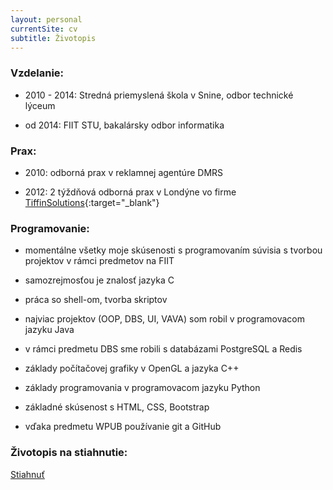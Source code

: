 ```yaml
---
layout: personal
currentSite: cv
subtitle: Životopis
---
```


### Vzdelanie:
* 2010 - 2014: Stredná priemyslená škola v Snine, odbor technické lýceum

* od 2014: FIIT STU, bakalársky odbor informatika

### Prax:
* 2010: odborná prax v reklamnej agentúre DMRS

* 2012: 2 týždňová odborná prax v Londýne vo firme [TiffinSolutions][tiffin]{:target="_blank"}

### Programovanie:
* momentálne všetky moje skúsenosti s programovaním súvisia s tvorbou projektov v rámci predmetov na FIIT

* samozrejmosťou je znalosť jazyka C

* práca so shell-om, tvorba skriptov

* najviac projektov (OOP, DBS, UI, VAVA) som robil v programovacom jazyku Java

* v rámci predmetu DBS sme robili s databázami PostgreSQL a Redis

* základy počítačovej grafiky v OpenGL a jazyka C++

* základy programovania v programovacom jazyku Python

* základné skúsenost s HTML, CSS, Bootstrap

* vďaka predmetu WPUB používanie git a GitHub

### Životopis na stiahnutie:
<a href="/assets/files/CV_me.pdf" download type="button" class="btn btn-success">Stiahnuť</a>

<i class="devicon-c-line colored"></i> <i class="devicon-java-plain-wordmark colored"></i> <i class="devicon-postgresql-plain-wordmark colored"></i> <i class="devicon-redis-plain-wordmark colored"></i> <i class="devicon-cplusplus-line colored"></i> <i class="devicon-python-plain-wordmark colored"></i> <i class="devicon-html5-plain-wordmark colored"></i> <i class="devicon-css3-plain-wordmark colored"></i> <i class="devicon-bootstrap-plain-wordmark colored"></i> <i class="devicon-git-plain-wordmark colored"></i> <i class="devicon-github-plain-wordmark colored"></i>

[tiffin]: http://www.tiffinsolutions.com/
